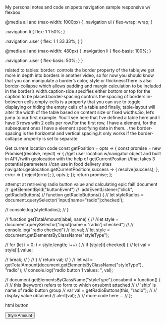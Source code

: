My personal notes and code snippets 
navigation sample responsive w/ flexbox

@media all and (max-width: 1000px) {
   .navigation ul {
      flex-wrap: wrap;
   }
   
   .navigation li {
      flex: 1 1 50%;
   }

   .navigation .user {
      flex: 1 1 33.33%;
   }
}

@media all and (max-width: 480px) {
   .navigation li {
      flex-basis: 100%;
   }

   .navigation .user {
      flex-basis: 50%;
   }
}

related to tables:
 border: controls the border property of the table;we get more in depth into borders in another video, so for now you should know that you can manipulate a border’s color, style or thicknessThere is also border-collapse which allows padding and margin calculation to be included in the border’s width.caption-side specifies either bottom or top for the caption to be placed.border-spacing controls the spacing of borders in-between cells.empty-cells is a property that you can use to toggle displaying or hiding the empty cells of a table and finally, table-layout will alter the width of the table based on content size or fixed widths.So, let’s jump to our first example. You’ll see here that I’ve defined a table here and I have 3 rows with 2 cells per row.For the first row, I have a <th> element, for the subsequent ones I have a <td> element specifying data in them. .
 the border-spacing is the horizontal and vertical spacing.It only works if the border-collapse property is set to separate

 Get current location code
 const getPosition = opts => {
  const promise = new Promise((resolve, reject) => {
   //get user location w/navigator object and built in API 
   //with geolocation with the help of getCurrentPositon 
   //that takes 3 potential parameters
   //can use in food delivery sites
    navigator.geolocation.getCurrentPosition(
      success => {
        resolve(success);
      },
      error => {
        reject(error);
      },
      opts
    );
  });
  return promise;
};


attempt at retrieving radio button value and calculating epic fail!
document
//   .getElementById("buttonEvent")
//   .addEventListener("click", getRadioButtons)
// function getRadioButtons() {
//   let styleRadios = document.querySelector('input[name="radio"]:checked');

//   console.log(styleRadios);
// }

// function getTotalAmount(label, name) {
//   //let style = document.querySelector("input[name = 'radio']:checked")
//   // console.log("radio checked")
//   let val;
//   let style = document.getElementsByClassName("styleType");

//   for (let i = 0; i < style.length; i++) {
//     if (style[i].checked) {
//       let val = style[i].value;

//       break;
//     }
//   }
//   return val;
// }
// let val = getTotalAmount(document.getElementsByClassName("styleType"), "radio");
// console.log("radio button 1 values: ", val);

// document.getElementsByClassName("styleType").onsubmit = function() {
//   // this (keyword) refers to form to which onsubmit attached
//   // 'ship' is name of radio button group
//   var val = getRadioButtons(this, "radio");
//   // display value obtained
//   alert(val);
//   // more code here ...
// };

html button
<p><button type="button" name="getVal">Style Amount</button></p>